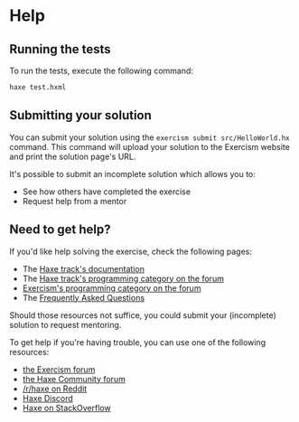 # Help

## Running the tests

To run the tests, execute the following command:

```bash
haxe test.hxml
```

## Submitting your solution

You can submit your solution using the `exercism submit src/HelloWorld.hx` command.
This command will upload your solution to the Exercism website and print the solution page's URL.

It's possible to submit an incomplete solution which allows you to:

- See how others have completed the exercise
- Request help from a mentor

## Need to get help?

If you'd like help solving the exercise, check the following pages:

- The [Haxe track's documentation](https://exercism.org/docs/tracks/haxe)
- The [Haxe track's programming category on the forum](https://forum.exercism.org/c/programming/haxe)
- [Exercism's programming category on the forum](https://forum.exercism.org/c/programming/5)
- The [Frequently Asked Questions](https://exercism.org/docs/using/faqs)

Should those resources not suffice, you could submit your (incomplete) solution to request mentoring.

To get help if you're having trouble, you can use one of the following resources:

- [the Exercism forum](https://forum.exercism.org/)
- [the Haxe Community forum](https://community.haxe.org/)
- [/r/haxe on Reddit](https://www.reddit.com/r/haxe)
- [Haxe Discord](https://discord.com/invite/0uEuWH3spjck73Lo)
- [Haxe on StackOverflow](http://stackoverflow.com/questions/tagged/haxe)